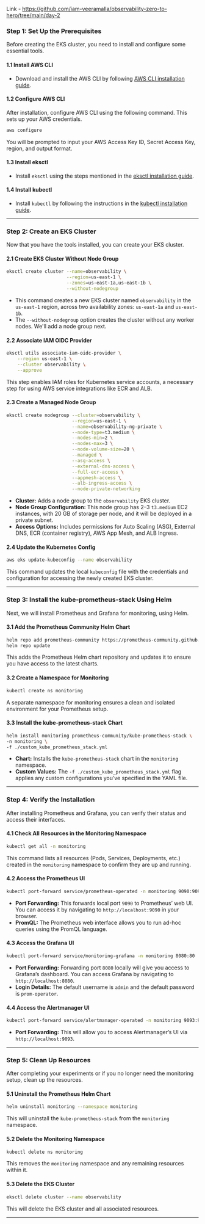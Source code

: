 Link - https://github.com/iam-veeramalla/observability-zero-to-hero/tree/main/day-2

### **Step 1: Set Up the Prerequisites**

Before creating the EKS cluster, you need to install and configure some essential tools.

#### **1.1 Install AWS CLI**

- Download and install the AWS CLI by following [AWS CLI installation guide](https://docs.aws.amazon.com/cli/latest/userguide/getting-started-install.html).

#### **1.2 Configure AWS CLI**

After installation, configure AWS CLI using the following command. This sets up your AWS credentials.
```bash
aws configure
```
You will be prompted to input your AWS Access Key ID, Secret Access Key, region, and output format.

#### **1.3 Install eksctl**

- Install `eksctl` using the steps mentioned in the [eksctl installation guide](https://eksctl.io/introduction/#installation).

#### **1.4 Install kubectl**

- Install `kubectl` by following the instructions in the [kubectl installation guide](https://kubernetes.io/docs/tasks/tools/install-kubectl/).

---

### **Step 2: Create an EKS Cluster**

Now that you have the tools installed, you can create your EKS cluster.

#### **2.1 Create EKS Cluster Without Node Group**
```bash
eksctl create cluster --name=observability \
                      --region=us-east-1 \
                      --zones=us-east-1a,us-east-1b \
                      --without-nodegroup
```
- This command creates a new EKS cluster named `observability` in the `us-east-1` region, across two availability zones: `us-east-1a` and `us-east-1b`.
- The `--without-nodegroup` option creates the cluster without any worker nodes. We'll add a node group next.

#### **2.2 Associate IAM OIDC Provider**
```bash
eksctl utils associate-iam-oidc-provider \
    --region us-east-1 \
    --cluster observability \
    --approve
```
This step enables IAM roles for Kubernetes service accounts, a necessary step for using AWS service integrations like ECR and ALB.

#### **2.3 Create a Managed Node Group**
```bash
eksctl create nodegroup --cluster=observability \
                        --region=us-east-1 \
                        --name=observability-ng-private \
                        --node-type=t3.medium \
                        --nodes-min=2 \
                        --nodes-max=3 \
                        --node-volume-size=20 \
                        --managed \
                        --asg-access \
                        --external-dns-access \
                        --full-ecr-access \
                        --appmesh-access \
                        --alb-ingress-access \
                        --node-private-networking
```
- **Cluster:** Adds a node group to the `observability` EKS cluster.
- **Node Group Configuration:** This node group has 2–3 `t3.medium` EC2 instances, with 20 GB of storage per node, and it will be deployed in a private subnet.
- **Access Options:** Includes permissions for Auto Scaling (ASG), External DNS, ECR (container registry), AWS App Mesh, and ALB Ingress.

#### **2.4 Update the Kubernetes Config**
```bash
aws eks update-kubeconfig --name observability
```
This command updates the local `kubeconfig` file with the credentials and configuration for accessing the newly created EKS cluster.

---

### **Step 3: Install the kube-prometheus-stack Using Helm**

Next, we will install Prometheus and Grafana for monitoring, using Helm.

#### **3.1 Add the Prometheus Community Helm Chart**
```bash
helm repo add prometheus-community https://prometheus-community.github.io/helm-charts
helm repo update
```
This adds the Prometheus Helm chart repository and updates it to ensure you have access to the latest charts.

#### **3.2 Create a Namespace for Monitoring**
```bash
kubectl create ns monitoring
```
A separate namespace for monitoring ensures a clean and isolated environment for your Prometheus setup.

#### **3.3 Install the kube-prometheus-stack Chart**
```bash
helm install monitoring prometheus-community/kube-prometheus-stack \
-n monitoring \
-f ./custom_kube_prometheus_stack.yml
```
- **Chart:** Installs the `kube-prometheus-stack` chart in the `monitoring` namespace.
- **Custom Values:** The `-f ./custom_kube_prometheus_stack.yml` flag applies any custom configurations you’ve specified in the YAML file.

---

### **Step 4: Verify the Installation**

After installing Prometheus and Grafana, you can verify their status and access their interfaces.

#### **4.1 Check All Resources in the Monitoring Namespace**
```bash
kubectl get all -n monitoring
```
This command lists all resources (Pods, Services, Deployments, etc.) created in the `monitoring` namespace to confirm they are up and running.

#### **4.2 Access the Prometheus UI**
```bash
kubectl port-forward service/prometheus-operated -n monitoring 9090:9090
```
- **Port Forwarding:** This forwards local port `9090` to Prometheus’ web UI. You can access it by navigating to `http://localhost:9090` in your browser.
- **PromQL:** The Prometheus web interface allows you to run ad-hoc queries using the PromQL language.

#### **4.3 Access the Grafana UI**
```bash
kubectl port-forward service/monitoring-grafana -n monitoring 8080:80
```
- **Port Forwarding:** Forwarding port `8080` locally will give you access to Grafana’s dashboard. You can access Grafana by navigating to `http://localhost:8080`.
- **Login Details:** The default username is `admin` and the default password is `prom-operator`.

#### **4.4 Access the Alertmanager UI**
```bash
kubectl port-forward service/alertmanager-operated -n monitoring 9093:9093
```
- **Port Forwarding:** This will allow you to access Alertmanager’s UI via `http://localhost:9093`.

---

### **Step 5: Clean Up Resources**

After completing your experiments or if you no longer need the monitoring setup, clean up the resources.

#### **5.1 Uninstall the Prometheus Helm Chart**
```bash
helm uninstall monitoring --namespace monitoring
```
This will uninstall the `kube-prometheus-stack` from the `monitoring` namespace.

#### **5.2 Delete the Monitoring Namespace**
```bash
kubectl delete ns monitoring
```
This removes the `monitoring` namespace and any remaining resources within it.

#### **5.3 Delete the EKS Cluster**
```bash
eksctl delete cluster --name observability
```
This will delete the EKS cluster and all associated resources.

---
